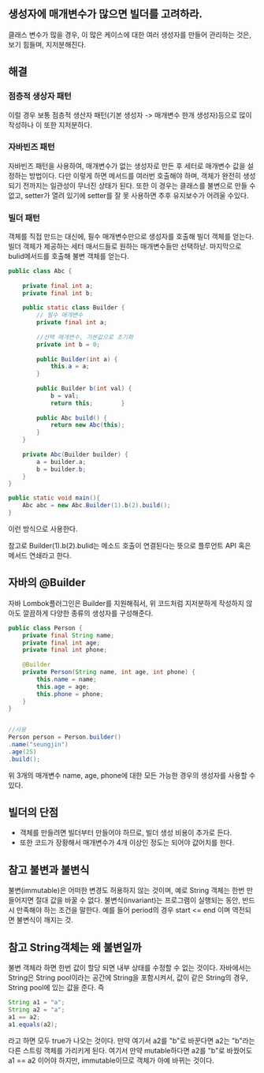 ## 생성자에 매개변수가 많으면 빌더를 고려하라.
클래스  변수가 많을 경우, 이 많은 케이스에 대한 여러 생성자를 만들어 관리하는 것은, 보기 힘들며, 지저분해진다.

## 해결

### 점층적 생상자 패턴
이럴 경우 보통 점층적 생산자 패턴(기본 생성자 -> 매개변수 한개 생성자)등으로 많이 작성하나 이 또한 지저분하다.

### 자바빈즈 패턴
자바빈즈 패턴을 사용하여, 매개변수가 없는 생성자로 만든 후 세터로 매개변수 값을 설정하는 방법이다. 
다만 이렇게 하면 메서드를 여러번 호출해야 하며, 객체가 완전히 생성되기 전까지는 일관성이 무너진 상태가 된다. 
또한 이 경우는 클래스를 불변으로 만들 수 없고, setter가 열려 있기에 setter를 잘 못 사용하면 추후 유지보수가 어려울 수있다.

### 빌더 패턴
객체를 직접 만드는 대신에, 필수 매개변수만으로 생성자를 호출해 빌더 객체를 얻는다. 빌더 객체가 제공하는 세터 매서드들로 원하는 매개변수들만 선택하낟.
마지막으로 bulid메서드를 호출해 불변 객체를 얻는다.
```java
public class Abc {  
      
    private final int a;  
    private final int b;  
  
    public static class Builder {  
        // 필수 매개변수  
        private final int a;  
  
        //선택 매개변수, 기본값으로 초기화  
        private int b = 0;  
  
        public Builder(int a) {  
            this.a = a;  
        }  
          
        public Builder b(int val) {  
            b = val;  
            return this;        }  
   
        public Abc build() {  
            return new Abc(this);  
        }  
    }  
  
    private Abc(Builder builder) {  
        a = builder.a;  
        b = builder.b;  
    }  
}

public static void main(){
	Abc abc = new Abc.Builder(1).b(2).build();
}


```
이런 방식으로 사용한다.

참고로 Builder(1).b(2).bulid는 메소드 호출이 연결된다는 뜻으로 플루언트 API 혹은 메서드 연쇄라고 한다.

## 자바의 @Builder
자바 Lombok플러그인은 Builder를 지원해줘서, 위 코드처럼 지저분하게 작성하지 않아도 깔끔하게 다양한 종류의 생성자를 구성해준다.
``` java
public class Person { 
	private final String name; 
	private final int age; 
	private final int phone;
	 
	@Builder 
	private Person(String name, int age, int phone) {
		this.name = name;
		this.age = age;
		this.phone = phone;
	}
}


//사용
Person person = Person.builder()
.name("seungjin") 
.age(25) 
.build();
```
위 3개의 매개변수 name, age, phone에 대한 모든 가능한 경우의 생성자를 사용할 수 있다.


## 빌더의 단점
* 객체를 만들려면 빌더부터 만들어야 하므로, 빌더 생성 비용이 추가로 든다.
* 또한 코드가 장황해서 매개변수가 4개 이상인 정도는 되어야 값어치를 한다.


## 참고 불변과 불변식
불변(immutable)은 어떠한 변경도 허용하지 않는 것이며, 예로 String 객체는 한번 만들어지면 절대 값을 바꿀 수 없다.
불변식(invariant)는 프로그램이 실행되는 동안, 반드시 만족해야 하는 조건을 말한다. 예를 들어 period의 경우 start <= end 이며 역전되면 불변식이 깨지는 것.

## 참고 String객체는 왜 불변일까
불변 객체라 하면 한번 값이 할당 되면 내부 상태를 수정할 수 없는 것이다.
자바에서는 String은 String pool이라는 공간에 String을 포함시켜서, 값이 같은 String의 경우, String pool에 있는 값을 준다.
즉
```java
String a1 = "a";
String a2 = "a";
a1 == a2;
a1.equals(a2);
```
라고 하면 모두 true가 나오는 것이다.
만약 여기서 a2를 "b"로 바꾼다면 a2는 "b"라는 다른 스트링 객체를 가리키게 된다. 여기서 만약 mutable하다면 a2를 "b"로 바꿨어도 a1 == a2 이어야 하지만, immutable이므로 객체가 아예 바뀌는 것이다.